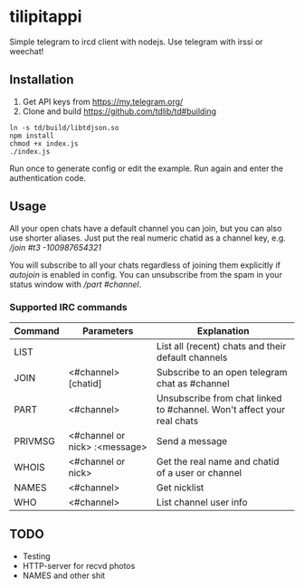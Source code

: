 # tilipitappi

Simple telegram to ircd client with nodejs. Use telegram with irssi or weechat!

## Installation
1. Get API keys from https://my.telegram.org/
2. Clone and build https://github.com/tdlib/td#building
```
ln -s td/build/libtdjson.so
npm install
chmod +x index.js
./index.js
```
Run once to generate config or edit the example. Run again and enter the authentication code.

## Usage

All your open chats have a default channel you can join, but you can also use shorter aliases. Just put the real numeric chatid as a channel key, e.g. */join #t3 -100987654321*

You will subscribe to all your chats regardless of joining them explicitly if *autojoin* is enabled in config. You can unsubscribe from the spam in your status window with */part #channel*.

### Supported IRC commands
Command | Parameters | Explanation
--- | --- | ---
LIST | | List all (recent) chats and their default channels
JOIN | <#channel> [chatid] | Subscribe to an open telegram chat as #channel |
PART | <#channel> | Unsubscribe from chat linked to #channel. Won't affect your real chats |
PRIVMSG | <#channel or nick> :\<message\> | Send a message
WHOIS | <#channel or nick> | Get the real name and chatid of a user or channel
NAMES | <#channel> | Get nicklist
WHO | <#channel> | List channel user info

## TODO
* Testing
* HTTP-server for recvd photos
* NAMES and other shit